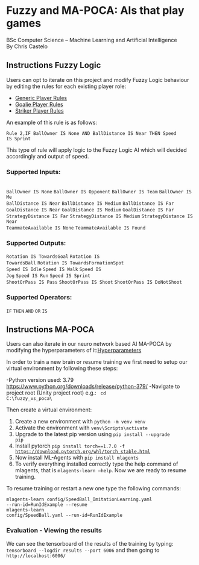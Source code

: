 # Fuzzy and MA-POCA: AIs that play games
BSc Computer Science – Machine Learning and Artificial Intelligence
<br>By Chris Castelo

## Instructions Fuzzy Logic
Users can opt to iterate on this project and modify Fuzzy Logic behaviour by editing the rules for each existing player role:
-	[Generic Player Rules](https://github.com/ChrisCastelo/fuzzy_vs_poca/blob/main/GenericRulesDictionary.txt)
-	[Goalie Player Rules](https://github.com/ChrisCastelo/fuzzy_vs_poca/blob/main/GoalieRulesDictionary.txt)
-	[Striker Player Rules](https://github.com/ChrisCastelo/fuzzy_vs_poca/blob/main/StrikerRulesDictionary.txt)

An example of this rule is as follows:

<code>Rule 2,IF BallOwner IS None AND BallDistance IS Near THEN Speed IS Sprint</code>

This type of rule will apply logic to the Fuzzy Logic AI which will decided accordingly and output of speed.

### Supported Inputs:
<br>
<code>BallOwner IS None</code>
<code>BallOwner IS Opponent</code>
<code>BallOwner IS Team</code>
<code>BallOwner IS Me</code>
<br>
<code>BallDistance IS Near</code>
<code>BallDistance IS Medium</code>
<code>BallDistance IS Far</code>
<br>
<code>GoalDistance IS Near</code>
<code>GoalDistance IS Medium</code>
<code>GoalDistance IS Far</code>
<br>
<code>StrategyDistance IS Far</code>
<code>StrategyDistance IS Medium</code>
<code>StrategyDistance IS Near</code>
<br>
<code>TeammateAvailable IS None</code>
<code>TeammateAvailable IS Found</code>

### Supported Outputs:
<code>Rotation IS TowardsGoal</code>
<code>Rotation IS TowardsBall</code>
<code>Rotation IS TowardsFormationSpot</code>
<br>
<code>Speed IS Idle</code>
<code>Speed IS Walk</code>
<code>Speed IS Jog</code>
<code>Speed IS Run</code>
<code>Speed IS Sprint</code>
<br>
<code>ShootOrPass IS Pass</code>
<code>ShootOrPass IS Shoot</code>
<code>ShootOrPass IS DoNotShoot</code>

### Supported Operators:
<code>IF</code>
<code>THEN</code>
<code>AND</code>
<code>OR</code>
<code>IS</code>


## Instructions MA-POCA

Users can also iterate in our neuro network based AI MA-POCA by modifying the hyperparameters of it:[Hyperparameters](https://github.com/ChrisCastelo/fuzzy_vs_poca/blob/main/config/SpeedBall.yaml)

In order to train a new brain or resume training we first need to setup our virtual environment by following these steps:

-Python version used: 3.79 https://www.python.org/downloads/release/python-379/
-Navigate to project root (Unity project root) e.g.: <code> cd C:\fuzzy_vs_poca\ </code>

Then create a virtual environment:

1.	Create a new environment with <code>python -m venv venv</code>
2.	Activate the environment with <code>venv\Scripts\activate</code>
3.	Upgrade to the latest pip version using <code>pip install --upgrade pip</code>
4.	Install pytorch 
<code>pip install torch==1.7.0 -f https://download.pytorch.org/whl/torch_stable.html</code>
5.	Now install ML-Agents with <code>pip install mlagents</code>
6.	To verify everything installed correctly type the help command of mlagents, that is <code>mlagents-learn –help</code>. Now we are ready to resume training.

To resume training or restart a new one type the following commands:

<code>mlagents-learn config/SpeedBall_ImitationLearning.yaml --run-id=RunIdExample --resume</code> 
<br>
<code>mlagents-learn config/SpeedBall.yaml --run-id=RunIdExample</code>

### Evaluation - Viewing the results
We can see the tensorboard of the results of the training by typing:
<code>tensorboard --logdir results --port 6006</code> 
and then going to <code>http://localhost:6006/</code>
